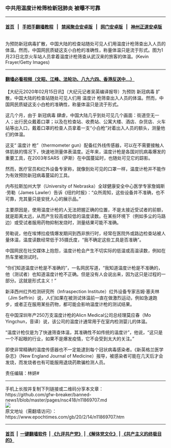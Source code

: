 ### 中共用温度计枪筛检新冠肺炎 被曝不可靠
------------------------

#### [首页](https://github.com/gfw-breaker/banned-news1/blob/master/README.md) &nbsp;&nbsp;|&nbsp;&nbsp; [手把手翻墙教程](https://github.com/gfw-breaker/guides/wiki) &nbsp;&nbsp;|&nbsp;&nbsp; [禁闻聚合安卓版](https://github.com/gfw-breaker/bn-android) &nbsp;&nbsp;|&nbsp;&nbsp; [网门安卓版](https://github.com/oGate2/oGate) &nbsp;&nbsp;|&nbsp;&nbsp; [神州正道安卓版](https://github.com/SzzdOgate/update) 



<div><img alt="" class="aligncenter wp-post-image" src="https://i.epochtimes.com/assets/uploads/2020/02/GettyImages-1195417064-600x400.jpg"/>
<div class="red16 caption">
 <p>
  为预防新冠病毒扩散，中国大陆的检查站随处可见人们用温度计枪筛查出入人员的体温。然而，中国网民质疑这支小白枪的准确性，称量体温只是流于形式。图为1月23日北京火车站人员拿着温度计枪筛查从武汉来的旅客的体温。(Kevin Frayer/Getty Images)
 </p>
</div>
</div><hr/>

#### [翻墙必看视频（文昭、江峰、法轮功、八九六四、香港反送中...）](https://github.com/gfw-breaker/banned-news1/blob/master/pages/link3.md)

<div><p>
 【大纪元2020年02月15日讯】（大纪元记者吴英编译报导）为预防
 <ok href="https://www.epochtimes.com/gb/tag/%E6%96%B0%E5%86%A0%E7%97%85%E6%AF%92.html">
  新冠病毒
 </ok>
 扩散，中国大陆的检查站随处可见人们用
 <ok href="https://www.epochtimes.com/gb/tag/%E6%B8%A9%E5%BA%A6%E8%AE%A1.html">
  温度计
 </ok>
 枪筛查出入人员的体温。然而，中国网民质疑这支小白枪的准确性，称量体温只是流于形式。
</p>
<p>
 这几个月，由于
 <ok href="https://www.epochtimes.com/gb/tag/%E6%96%B0%E5%86%A0%E7%97%85%E6%AF%92.html">
  新冠病毒
 </ok>
 肆虐，中国大陆几乎到处可见几个画面：街道空无一人；出行民众戴着口罩；以及在检查站、收费站、公寓大楼、酒店、杂货店、火车站等出入口，戴着口罩的检查人员拿着一支“小白枪”对着出入人员的额头，测量他们的体温。
</p>
<p>
 这支“
 <ok href="https://www.epochtimes.com/gb/tag/%E6%B8%A9%E5%BA%A6%E8%AE%A1.html">
  温度计
 </ok>
 枪”（thermometer gun）配备红外线传感器，可以在不需要接触人体肌肤的情况下，快速地测量体表温度。近年来，温度计枪是各国对抗病毒爆发的重要工具，在2003年SARS（萨斯）在中国蔓延时，也随处可见它的踪影。
</p>
<p>
 然而，医疗官员和红外设备专家称，就像到处可见的口罩一样，温度计枪并不能作为有效预防新冠病毒蔓延的工具。
</p>
<p>
 内布拉斯加州大学（University of Nebraska）全球健康安全中心医学专家詹姆斯·劳勒（James Lawler）告诉《纽约时报》：“众所周知，这些设备并不准确，也不可靠，充其量只是安抚人心的展示品。”
</p>
<p>
 主要原因是，使用温度计枪的人无法把握正确的位置，不是太接近受试者的前额，就是距离太远，从而产生较高或较低的温度读数。在某些环境下（例如多尘的马路边）或受试者服用药物抑制发烧时，测量结果可能不准确。
</p>
<p>
 劳勒说，他在埃博拉疫情爆发期间到西非旅行时，经常在医院外或路边检查站被人量体温，温度读数经常低于35摄氏度，“我不确定这些工具是否准确”。
</p>
<p>
 中国网民在社交媒体上抱怨，温度计枪会产生不切实际的低温或高温读数，例如在热车里被测试时。
</p>
<p>
 “你们知道温度计枪是不准确的”，一名网民写道，“我知道温度计枪是不准确的，他（测试者）也知道温度计枪不正确。但是没有人会说出来，因为这只是过程的一部分。这就是形式主义！”
</p>
<p>
 新泽西州红外检测研究所（Infraspection Institute）红外设备专家吉姆·塞夫林（Jim Seffrin）说，人们如果在被测试体温前一直在做激烈运动，例如急速跑步，或者正在服用某些药物，都可能会影响温度计枪的测试结果。
</p>
<p>
 在中国深圳年产250万支温度计枪的Alicn Medical公司总经理莫应春（Mo Yingchun，音译）说，该公司的温度计通常用于在室内检测婴儿的体温。
</p>
<p>
 “温度计枪仅是为了快速筛查体温，其准确性不如传统的温度计”，他说，“这只是一个不起眼的行业，如果不是爆发疫情，它不会受到太大的关注。”
</p>
<p>
 即使非常精确的温度传感器也不一定能逮到每个冠状病毒感染者。《新英格兰医学杂志》（New England Journal of Medicine）报导，被感染者可能在几天后才会发烧，而发烧者也有可能服用退烧药欺骗检测人员。
</p>
<p>
 责任编辑：林妍#
</p>
</div>
<hr/>
手机上长按并复制下列链接或二维码分享本文章：<br/>
https://github.com/gfw-breaker/banned-news1/blob/master/pages/nsc418/n11869707.md <br/>
<a href='https://github.com/gfw-breaker/banned-news1/blob/master/pages/nsc418/n11869707.md'><img src='https://github.com/gfw-breaker/banned-news1/blob/master/pages/nsc418/n11869707.md.png'/></a> <br/>
原文地址（需翻墙访问）：https://www.epochtimes.com/gb/20/2/14/n11869707.htm


------------------------
#### [首页](https://github.com/gfw-breaker/banned-news1/blob/master/README.md) &nbsp;|&nbsp; [一键翻墙软件](https://github.com/gfw-breaker/nogfw/blob/master/README.md) &nbsp;| [《九评共产党》](https://github.com/gfw-breaker/9ping.md/blob/master/README.md#九评之一评共产党是什么) | [《解体党文化》](https://github.com/gfw-breaker/jtdwh.md/blob/master/README.md) | [《共产主义的终极目的》](https://github.com/gfw-breaker/gczydzjmd.md/blob/master/README.md)


<img src='http://gfw-breaker.win/banned-news/pages/nsc418/n11869707.md' width='0px' height='0px'/>